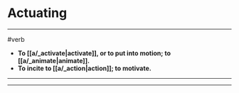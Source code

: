 # Actuating
---
#verb
- **To [[a/_activate|activate]], or to put into motion; to [[a/_animate|animate]].**
- **To incite to [[a/_action|action]]; to motivate.**
---
---
